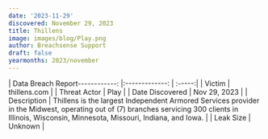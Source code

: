 ```yaml
---
date: '2023-11-29'
discovered: November 29, 2023
title: Thillens
image: images/blog/Play.png
author: Breachsense Support
draft: false
yearmonths: 2023/november
---
```


| Data Breach Report------------:     |:-------------:    | :-----:|
| Victim      | thillens.com      | 
| Threat Actor      | Play      | 
| Date Discovered      | Nov 29, 2023      | 
| Description      | Thillens is the largest Independent Armored Services provider in the Midwest, operating out of (7) branches servicing 300 clients in Illinois, Wisconsin, Minnesota, Missouri, Indiana, and Iowa.      | 
| Leak Size      | Unknown      | 

